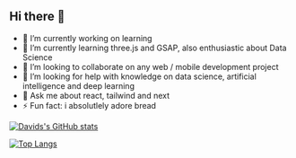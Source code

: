 ## Hi there 👋

- 🔭 I’m currently working on learning 
- 🌱 I’m currently learning three.js and GSAP, also enthusiastic about Data Science
- 👯 I’m looking to collaborate on any web / mobile development project
- 🤔 I’m looking for help with knowledge on data science, artificial intelligence and deep learning
- 💬 Ask me about react, tailwind and next
- ⚡ Fun fact: i absolutlely adore bread

[![Davids's GitHub stats](https://github-readme-stats.vercel.app/api?username=davidakerele&show_icons=true&theme=chartreuse-dark&hide_rank=true&layout=pie)](https://github.com/davidakerele/github-readme-stats)

[![Top Langs](https://github-readme-stats.vercel.app/api/top-langs/?username=davidakerele&layout=compact&langs_count=20&theme=chartreuse-dark)](https://github.com/davidakerele/github-readme-stats)
<!--
**DavidAkerele/DavidAkerele** is a ✨ _special_ ✨ repository because its `README.md` (this file) appears on your GitHub profile.

Here are some ideas to get you started:

- 🔭 I’m currently working on ...
- 🌱 I’m currently learning ...
- 👯 I’m looking to collaborate on ...
- 🤔 I’m looking for help with ...
- 💬 Ask me about ...
- 📫 How to reach me: ...
- 😄 Pronouns: ...
- ⚡ Fun fact: ...
-->
